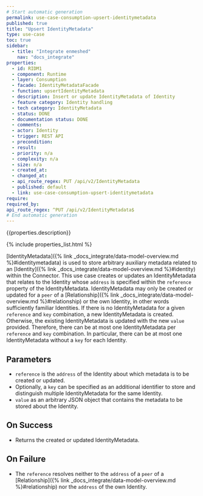 ```yaml
---
# Start automatic generation
permalink: use-case-consumption-upsert-identitymetadata
published: true
title: "Upsert IdentityMetadata"
type: use-case
toc: true
sidebar:
  - title: "Integrate enmeshed"
    nav: "docs_integrate"
properties:
  - id: RIDM1
  - component: Runtime
  - layer: Consumption
  - facade: IdentityMetadataFacade
  - function: upsertIdentityMetadata
  - description: Insert or update IdentityMetadata of Identity
  - feature category: Identity handling
  - tech category: IdentityMetadata
  - status: DONE
  - documentation status: DONE
  - comments:
  - actor: Identity
  - trigger: REST API
  - precondition:
  - result:
  - priority: n/a
  - complexity: n/a
  - size: n/a
  - created_at:
  - changed_at:
  - api_route_regex: PUT /api/v2/IdentityMetadata
  - published: default
  - link: use-case-consumption-upsert-identitymetadata
require:
required_by:
api_route_regex: ^PUT /api/v2/IdentityMetadata$
# End automatic generation
---
```


{{properties.description}}

{% include properties_list.html %}

[IdentityMetadata]({% link _docs_integrate/data-model-overview.md %}#identitymetadata) is used to store arbitrary auxiliary metadata related to an [Identity]({% link _docs_integrate/data-model-overview.md %}#identity) within the Connector.
This use case creates or updates an IdentityMetadata that relates to the Identity whose `address` is specified within the `reference` property of the IdentityMetadata.
IdentityMetadata may only be created or updated for a `peer` of a [Relationship]({% link _docs_integrate/data-model-overview.md %}#relationship) or the own Identity, in other words sufficiently familiar Identities.
If there is no IdentityMetadata for a given `reference` and `key` combination, a new IdentityMetadata is created.
Otherwise, the existing IdentityMetadata is updated with the new `value` provided.
Therefore, there can be at most one IdentityMetadata per `reference` and `key` combination.
In particular, there can be at most one IdentityMetadata without a `key` for each Identity.

## Parameters

- `reference` is the `address` of the Identity about which metadata is to be created or updated.
- Optionally, a `key` can be specified as an additional identifier to store and distinguish multiple IdentityMetadata for the same Identity.
- `value` as an arbitrary JSON object that contains the metadata to be stored about the Identity.

## On Success

- Returns the created or updated IdentityMetadata.

## On Failure

- The `reference` resolves neither to the `address` of a `peer` of a [Relationship]({% link _docs_integrate/data-model-overview.md %}#relationship) nor the `address` of the own Identity.
